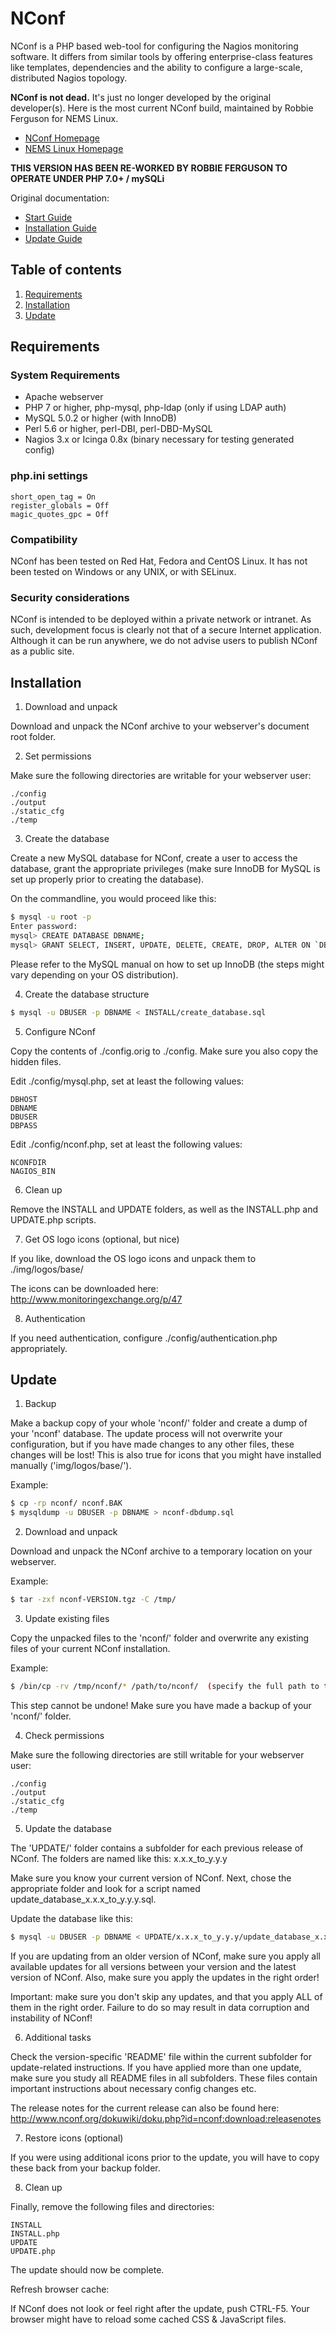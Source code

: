 NConf
=====

NConf is a PHP based web-tool for configuring the Nagios monitoring software. It differs from similar tools by offering enterprise-class features like templates, dependencies and the ability to configure a large-scale, distributed Nagios topology.

**NConf is not dead.** It's just no longer developed by the original developer(s). Here is the most current NConf build, maintained by Robbie Ferguson for NEMS Linux.

* [NConf Homepage](https://www.nconf.org/)
* [NEMS Linux Homepage](https://nemslinux.com/)

**THIS VERSION HAS BEEN RE-WORKED BY ROBBIE FERGUSON TO OPERATE UNDER PHP 7.0+ / mySQLi**

Original documentation:

* [Start Guide](https://www.nconf.org/wordpress/wp-content/uploads/Start-guide.pdf)
* [Installation Guide](http://www.nconf.org/wordpress/wp-content/uploads/Installation-guide.pdf)
* [Update Guide](http://www.nconf.org/wordpress/wp-content/uploads/Update-guide.pdf)

Table of contents
-----------------

1. [Requirements](#Requirements)
2. [Installation](#Installation)
3. [Update](#Update)


## Requirements

### System Requirements

* Apache webserver
* PHP 7 or higher, php-mysql, php-ldap (only if using LDAP auth)
* MySQL 5.0.2 or higher (with InnoDB)
* Perl 5.6 or higher, perl-DBI, perl-DBD-MySQL
* Nagios 3.x or Icinga 0.8x (binary necessary for testing generated config)

### php.ini settings

````
short_open_tag = On
register_globals = Off
magic_quotes_gpc = Off 
````

### Compatibility

NConf has been tested on Red Hat, Fedora and CentOS Linux.
It has not been tested on Windows or any UNIX, or with SELinux.

### Security considerations

NConf is intended to be deployed within a private network or intranet. As such, development focus is clearly not that of a secure Internet application. Although it can be run anywhere, we do not advise users to publish NConf as a public site. 


## Installation

1. Download and unpack

Download and unpack the NConf archive to your webserver's document root folder. 

2. Set permissions

Make sure the following directories are writable for your webserver user: 

````
./config
./output
./static_cfg
./temp
````

3. Create the database

Create a new MySQL database for NConf, create a user to access the database, grant the appropriate privileges (make sure InnoDB for MySQL is set up properly prior to creating the database). 

On the commandline, you would proceed like this: 

````bash
$ mysql -u root -p
Enter password:
mysql> CREATE DATABASE DBNAME;
mysql> GRANT SELECT, INSERT, UPDATE, DELETE, CREATE, DROP, ALTER ON `DBNAME`.* TO 'DB_USER'@'localhost' IDENTIFIED BY 'DB_PASS';
````

Please refer to the MySQL manual on how to set up InnoDB (the steps might vary depending on your OS distribution). 


4. Create the database structure

````bash
$ mysql -u DBUSER -p DBNAME < INSTALL/create_database.sql
````

5. Configure NConf

Copy the contents of ./config.orig to ./config. Make sure you also copy the hidden files. 

Edit ./config/mysql.php, set at least the following values: 

````
DBHOST 
DBNAME 
DBUSER 
DBPASS
````

Edit ./config/nconf.php, set at least the following values: 

````
NCONFDIR 
NAGIOS_BIN
````

6. Clean up

Remove the INSTALL and UPDATE folders, as well as the INSTALL.php and UPDATE.php scripts. 

7. Get OS logo icons (optional, but nice)

If you like, download the OS logo icons and unpack them to ./img/logos/base/ 

The icons can be downloaded here:
http://www.monitoringexchange.org/p/47

8. Authentication

If you need authentication, configure ./config/authentication.php appropriately.


## Update

1. Backup

Make a backup copy of your whole 'nconf/' folder and create a dump of your 'nconf' database. 
The update process will not overwrite your configuration, but if you have made changes to any other files, these changes will be lost! This is also true for icons that you might have installed manually ('img/logos/base/'). 

Example: 

````bash
$ cp -rp nconf/ nconf.BAK 
$ mysqldump -u DBUSER -p DBNAME > nconf-dbdump.sql
````

2. Download and unpack

Download and unpack the NConf archive to a temporary location on your webserver. 

Example: 

````bash
$ tar -zxf nconf-VERSION.tgz -C /tmp/
````

3. Update existing files

Copy the unpacked files to the 'nconf/' folder and overwrite any existing files of your current NConf installation. 

Example: 

````bash
$ /bin/cp -rv /tmp/nconf/* /path/to/nconf/  (specify the full path to the 'cp' binary!)
````

This step cannot be undone! Make sure you have made a backup of your 'nconf/' folder. 


4. Check permissions

Make sure the following directories are still writable for your webserver user:

````
./config 
./output 
./static_cfg
./temp
````

5. Update the database

The 'UPDATE/' folder contains a subfolder for each previous release of NConf. The folders are named like this: x.x.x_to_y.y.y 

Make sure you know your current version of NConf. Next, chose the appropriate folder and look for a script named update_database_x.x.x_to_y.y.y.sql. 

Update the database like this: 

````bash
$ mysql -u DBUSER -p DBNAME < UPDATE/x.x.x_to_y.y.y/update_database_x.x.x_to_y.y.y.sql
````

If you are updating from an older version of NConf, make sure you apply all available updates for all versions between your version and the latest version of NConf. Also, make sure you apply the updates in the right order! 

Important: make sure you don't skip any updates, and that you apply ALL of them in the right order. Failure to do so may result in data corruption and instability of NConf! 


6. Additional tasks

Check the version-specific 'README' file within the current subfolder for update-related instructions. If you have applied more than one update, make sure you study all README files in all subfolders. These files contain important instructions about necessary config changes etc. 

The release notes for the current release can also be found here:
http://www.nconf.org/dokuwiki/doku.php?id=nconf:download:releasenotes


7. Restore icons (optional)

If you were using additional icons prior to the update, you will have to copy these back from your backup folder. 

8. Clean up

Finally, remove the following files and directories:

````
INSTALL
INSTALL.php
UPDATE
UPDATE.php 
````

The update should now be complete.

Refresh browser cache:

If NConf does not look or feel right after the update, push CTRL-F5.
Your browser might have to reload some cached CSS & JavaScript files.  
